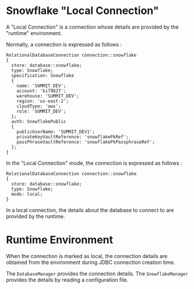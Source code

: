 # Snowflake "Local Connection"

A "Local Connection" is a connection whose details are provided by the "runtime" environment.

Normally, a connection is expressed as follows :

```
RelationalDatabaseConnection connection::snowflake
{
  store: database::snowflake;
  type: Snowflake;
  specification: Snowflake
  {
    name: 'SUMMIT_DEV';
    account: 'ki79827';
    warehouse: 'SUMMIT_DEV';
    region: 'us-east-2';
    cloudType: 'aws';
    role: 'SUMMIT_DEV';
  };
  auth: SnowflakePublic
  {
    publicUserName: 'SUMMIT_DEV1';
    privateKeyVaultReference: 'snowflakePkRef';
    passPhraseVaultReference: 'snowflakePkPassphraseRef';
  };
}
```

In the "Local Connection" mode, the connection is expressed as follows :

```
RelationalDatabaseConnection connection::snowflake
{
  store: database::snowflake;
  type: Snowflake;
  mode: local;
}
```
In a local connection, the details about the database to connect to are provided by the runtime. 

# Runtime Environment

When the connection is marked as local, the connection details are obtained from the environment during JDBC connection creation time. 

The ```DatabaseManager``` provides the connection details. The  ```SnowflakeManager``` provides the details by reading a configuration file. 


